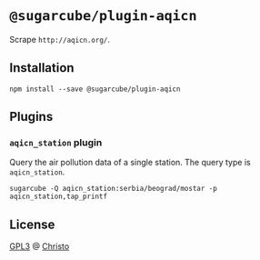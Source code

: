# `@sugarcube/plugin-aqicn`

Scrape `http://aqicn.org/`.

## Installation

```shell
npm install --save @sugarcube/plugin-aqicn
```

## Plugins

### `aqicn_station` plugin

Query the air pollution data of a single station. The query type is
`aqicn_station`.

```shell
sugarcube -Q aqicn_station:serbia/beograd/mostar -p aqicn_station,tap_printf
```

## License

[GPL3](./LICENSE) @ [Christo](christo@cryptodrunks.net)
